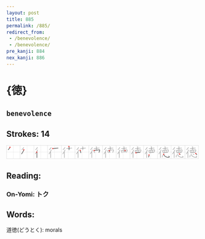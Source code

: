 ```yaml
---
layout: post
title: 885
permalink: /885/
redirect_from:
 - /benevolence/
 - /benevolence/
pre_kanji: 884
nex_kanji: 886
---
```


# {徳}

## `benevolence`

## Strokes: 14

<div class="stroke"><img src="../images/E5BEB3.png" /></div>

## Reading:

### On-Yomi: トク

## Words:

道徳(どうとく): morals

